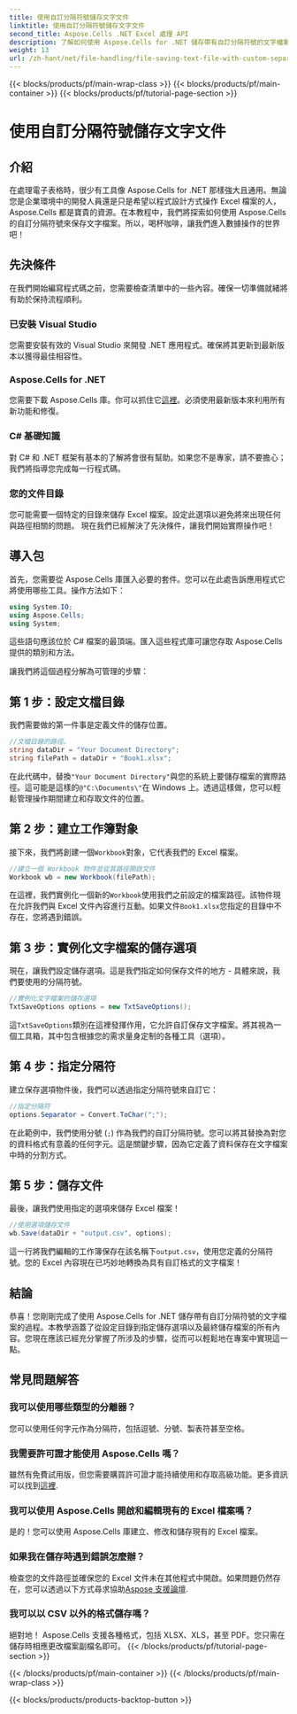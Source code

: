 ```yaml
---
title: 使用自訂分隔符號儲存文字文件
linktitle: 使用自訂分隔符號儲存文字文件
second_title: Aspose.Cells .NET Excel 處理 API
description: 了解如何使用 Aspose.Cells for .NET 儲存帶有自訂分隔符號的文字檔案。包括逐步指南和提示。
weight: 13
url: /zh-hant/net/file-handling/file-saving-text-file-with-custom-separator/
---
```


{{< blocks/products/pf/main-wrap-class >}}
{{< blocks/products/pf/main-container >}}
{{< blocks/products/pf/tutorial-page-section >}}

# 使用自訂分隔符號儲存文字文件

## 介紹
在處理電子表格時，很少有工具像 Aspose.Cells for .NET 那樣強大且通用。無論您是企業環境中的開發人員還是只是希望以程式設計方式操作 Excel 檔案的人，Aspose.Cells 都是寶貴的資源。在本教程中，我們將探索如何使用 Aspose.Cells 的自訂分隔符號來保存文字檔案。所以，喝杯咖啡，讓我們進入數據操作的世界吧！
## 先決條件
在我們開始編寫程式碼之前，您需要檢查清單中的一些內容。確保一切準備就緒將有助於保持流程順利。
### 已安裝 Visual Studio
您需要安裝有效的 Visual Studio 來開發 .NET 應用程式。確保將其更新到最新版本以獲得最佳相容性。
### Aspose.Cells for .NET
您需要下載 Aspose.Cells 庫。你可以抓住它[這裡](https://releases.aspose.com/cells/net/)。必須使用最新版本來利用所有新功能和修復。
### C# 基礎知識
對 C# 和 .NET 框架有基本的了解將會很有幫助。如果您不是專家，請不要擔心；我們將指導您完成每一行程式碼。
### 您的文件目錄
您可能需要一個特定的目錄來儲存 Excel 檔案。設定此選項以避免將來出現任何與路徑相關的問題。
現在我們已經解決了先決條件，讓我們開始實際操作吧！
## 導入包
首先，您需要從 Aspose.Cells 庫匯入必要的套件。您可以在此處告訴應用程式它將使用哪些工具。操作方法如下：
```csharp
using System.IO;
using Aspose.Cells;
using System;
```
這些語句應該位於 C# 檔案的最頂端。匯入這些程式庫可讓您存取 Aspose.Cells 提供的類別和方法。

讓我們將這個過程分解為可管理的步驟：
## 第 1 步：設定文檔目錄
我們需要做的第一件事是定義文件的儲存位置。 
```csharp
//文檔目錄的路徑。
string dataDir = "Your Document Directory";
string filePath = dataDir + "Book1.xlsx";
```
在此代碼中，替換`"Your Document Directory"`與您的系統上要儲存檔案的實際路徑。這可能是這樣的`@"C:\Documents\"`在 Windows 上。透過這樣做，您可以輕鬆管理操作期間建立和存取文件的位置。
## 第 2 步：建立工作簿對象
接下來，我們將創建一個`Workbook`對象，它代表我們的 Excel 檔案。 
```csharp
//建立一個 Workbook 物件並從其路徑開啟文件
Workbook wb = new Workbook(filePath);
```
在這裡，我們實例化一個新的`Workbook`使用我們之前設定的檔案路徑。該物件現在允許我們與 Excel 文件內容進行互動。如果文件`Book1.xlsx`您指定的目錄中不存在，您將遇到錯誤。
## 第 3 步：實例化文字檔案的儲存選項
現在，讓我們設定儲存選項。這是我們指定如何保存文件的地方 - 具體來說，我們要使用的分隔符號。
```csharp
//實例化文字檔案的儲存選項
TxtSaveOptions options = new TxtSaveOptions();
```
這`TxtSaveOptions`類別在這裡發揮作用，它允許自訂保存文字檔案。將其視為一個工具箱，其中包含根據您的需求量身定制的各種工具（選項）。
## 第 4 步：指定分隔符
建立保存選項物件後，我們可以透過指定分隔符號來自訂它：
```csharp
//指定分隔符
options.Separator = Convert.ToChar(";");
```
在此範例中，我們使用分號 (`;`) 作為我們的自訂分隔符號。您可以將其替換為對您的資料格式有意義的任何字元。這是關鍵步驟，因為它定義了資料保存在文字檔案中時的分割方式。
## 第 5 步：儲存文件
最後，讓我們使用指定的選項來儲存 Excel 檔案！
```csharp
//使用選項儲存文件
wb.Save(dataDir + "output.csv", options);
```
這一行將我們編輯的工作簿保存在該名稱下`output.csv`，使用您定義的分隔符號。您的 Excel 內容現在已巧妙地轉換為具有自訂格式的文字檔案！
## 結論
恭喜！您剛剛完成了使用 Aspose.Cells for .NET 儲存帶有自訂分隔符號的文字檔案的過程。本教學涵蓋了從設定目錄到指定儲存選項以及最終儲存檔案的所有內容。您現在應該已經充分掌握了所涉及的步驟，從而可以輕鬆地在專案中實現這一點。
## 常見問題解答
### 我可以使用哪些類型的分離器？
您可以使用任何字元作為分隔符，包括逗號、分號、製表符甚至空格。
### 我需要許可證才能使用 Aspose.Cells 嗎？
雖然有免費試用版，但您需要購買許可證才能持續使用和存取高級功能。更多資訊可以找到[這裡](https://purchase.aspose.com/buy).
### 我可以使用 Aspose.Cells 開啟和編輯現有的 Excel 檔案嗎？
是的！您可以使用 Aspose.Cells 庫建立、修改和儲存現有的 Excel 檔案。
### 如果我在儲存時遇到錯誤怎麼辦？
檢查您的文件路徑並確保您的 Excel 文件未在其他程式中開啟。如果問題仍然存在，您可以透過以下方式尋求協助[Aspose 支援論壇](https://forum.aspose.com/c/cells/9).
### 我可以以 CSV 以外的格式儲存嗎？
絕對地！ Aspose.Cells 支援各種格式，包括 XLSX、XLS，甚至 PDF。您只需在儲存時相應更改檔案副檔名即可。
{{< /blocks/products/pf/tutorial-page-section >}}

{{< /blocks/products/pf/main-container >}}
{{< /blocks/products/pf/main-wrap-class >}}

{{< blocks/products/products-backtop-button >}}
